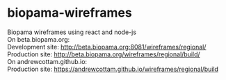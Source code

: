 # biopama-wireframes
Biopama wireframes using react and node-js  
On beta.biopama.org:  
Development site: http://beta.biopama.org:8081/wireframes/regional/  
Production site:  http://beta.biopama.org/wireframes/regional/build/  
On andrewcottam.github.io:  
Production site:  https://andrewcottam.github.io/wireframes/regional/build  

